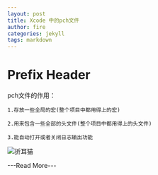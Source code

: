 ```yaml
---
layout: post
title: Xcode 中的pch文件
author: fire
categories: jekyll 
tags: markdown
---
```


Prefix Header
===

pch文件的作用：

    1.存放一些全局的宏(整个项目中都用得上的宏)

    2.用来包含一些全部的头文件(整个项目中都用得上的头文件)

    3.能自动打开或者关闭日志输出功能

![折耳猫](http://image.sideproject.cn/zheermao.jpg)

---Read More---
